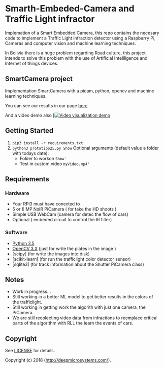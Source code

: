 # Smarth-Embeded-Camera and Traffic Light infractor
Implemation of a Smart Embedded Camera, this repo contains the necesary code to 
implement a Traffic Light infraction detector using a Raspberry Pi, Cameras and 
computer vision  and machine learning techniques.

In Bolivia there is a huge problem regarding Road culture, this project intends to solve this problem with the use of Artificial Inteliligence and Internet of things devices.

## SmartCamera project

Implementation SmartCamera with a picam, python, opencv and machine learning techniques.


You can see our results in our page [here](http://deepmicrosystems.com/)

And a video demo also 
[[![Video visualization demo](https://i.ytimg.com/vi/4Ew56N_uMIk/2.jpg)](https://youtu.be/4Ew56N_uMIk)


## Getting Started
1. `pip3 install -r requirements.txt`
2. `python3 prototipo25.py Show` 
    Optional arguments (default value a folder with todays date):
    * Folder to workon `Show'`
    * Test in custom video `myVideo.mp4'`

## Requirements
### Hardware 
- Your RPi3 must have conected to
- 5 or 8 MP NoIR PiCamera ( for take the HD shoots )
- Simple USB WebCam (camera for detec the flow of cars)
- Optional ( embeded circuit to control the IR filter)

### Software
- [Python 3.5](https://www.continuum.io/downloads)
- [OpenCV 3.X](http://opencv.org/) (just for write the plates in the image )
- [scipy] (for write the images into disk)
- [scikit-learn] (for run the trafficlight color detector sensor)
- [sqlite3] (for track information about the Shutter PiCamera class)


## Notes
- Work in progress...
- Still working in a better ML model to get better results in the colors of the trafficlight.
- Still working in getting work the algorith with just one camera, the PiCamera.
- We are still recolecting video data from infractions to reemplace critical parts of the algorithm with RLL the learn the events of cars.

## Copyright
See [LICENSE](LICENSE) for details.

Copyright (c) 2018 (http://deepmicrosystems.com/).


